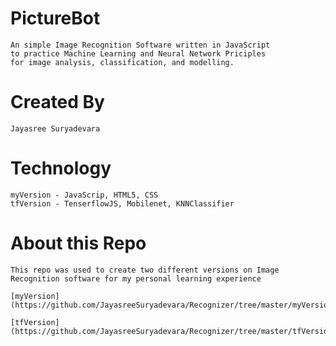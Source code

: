 # PictureBot
	An simple Image Recognition Software written in JavaScript 
	to practice Machine Learning and Neural Network Priciples 
	for image analysis, classification, and modelling.

# Created By
	Jayasree Suryadevara

# Technology
	myVersion - JavaScrip, HTML5, CSS
	tfVersion - TenserflowJS, Mobilenet, KNNClassifier
	
# About this Repo
	This repo was used to create two different versions on Image Recognition software for my personal learning experience
	
  	[myVersion](https://github.com/JayasreeSuryadevara/Recognizer/tree/master/myVersion)
	
	[tfVersion](https://github.com/JayasreeSuryadevara/Recognizer/tree/master/tfVersion) 

